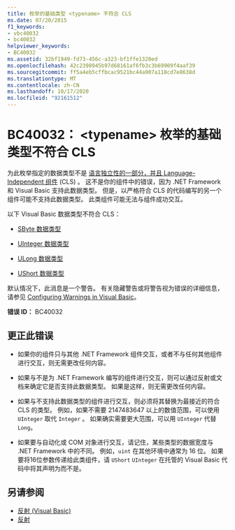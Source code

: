 ```yaml
---
title: 枚举的基础类型 <typename> 不符合 CLS
ms.date: 07/20/2015
f1_keywords:
- vbc40032
- bc40032
helpviewer_keywords:
- BC40032
ms.assetid: 32bf1949-fd73-456c-a323-bf1ffe1320ed
ms.openlocfilehash: 42c2398945b97d68161af6fb3c3b69909f4aaf39
ms.sourcegitcommit: ff5a4eb5cffbcac9521bc44a907a118cd7e8638d
ms.translationtype: MT
ms.contentlocale: zh-CN
ms.lasthandoff: 10/17/2020
ms.locfileid: "92161512"
---
```

# <a name="bc40032-underlying-type-typename-of-enum-is-not-cls-compliant"></a>BC40032： \<typename> 枚举的基础类型不符合 CLS

为此枚举指定的数据类型不是 [语言独立性的一部分，并且 Language-Independent 组件](../../../standard/language-independence-and-language-independent-components.md) (CLS) 。 这不是你的组件中的错误，因为 .NET Framework 和 Visual Basic 支持此数据类型。 但是，以严格符合 CLS 的代码编写的另一个组件可能不支持此数据类型。 此类组件可能无法与组件成功交互。

 以下 Visual Basic 数据类型不符合 CLS：

- [SByte 数据类型](../data-types/sbyte-data-type.md)

- [UInteger 数据类型](../data-types/uinteger-data-type.md)

- [ULong 数据类型](../data-types/ulong-data-type.md)

- [UShort 数据类型](../data-types/ushort-data-type.md)

 默认情况下，此消息是一个警告。 有关隐藏警告或将警告视为错误的详细信息，请参见 [Configuring Warnings in Visual Basic](/visualstudio/ide/configuring-warnings-in-visual-basic)。

 **错误 ID：** BC40032

## <a name="to-correct-this-error"></a>更正此错误

- 如果你的组件只与其他 .NET Framework 组件交互，或者不与任何其他组件进行交互，则无需更改任何内容。

- 如果与不是为 .NET Framework 编写的组件进行交互，则可以通过反射或文档来确定它是否支持此数据类型。 如果是这样，则无需更改任何内容。

- 如果与不支持此数据类型的组件进行交互，则必须将其替换为最接近的符合 CLS 的类型。 例如，如果不需要 2147483647 以上的数值范围，可以使用 `UInteger` 取代 `Integer` 。 如果确实需要更大范围，可以用 `UInteger` 代替 `Long`。

- 如果要与自动化或 COM 对象进行交互，请记住，某些类型的数据宽度与 .NET Framework 中的不同。 例如，`uint` 在其他环境中通常为 16 位。 如果要将16位参数传递给此类组件，请 `UShort` `UInteger` 在托管的 Visual Basic 代码中将其声明为而不是。

## <a name="see-also"></a>另请参阅

- [反射 (Visual Basic)](../../programming-guide/concepts/reflection.md)
- [反射](../../../framework/reflection-and-codedom/reflection.md)
